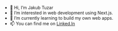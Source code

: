 - 👋 Hi, I’m Jakub Tuzar
- 👀 I’m interested in web development using Next.js.
- 🌱 I’m currently learning to build my own web apps.
- 📫 You can find me on <a href="www.linkedin.com/in/jakub-tuzar">Linked.In</a>

<!---
Tuzi555/Tuzi555 is a ✨ special ✨ repository because its `README.md` (this file) appears on your GitHub profile.
You can click the Preview link to take a look at your changes.
--->
